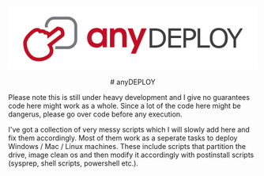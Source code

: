 <p align="center">
  <img src="https://raw.githubusercontent.com/anydeploy-com/anydeploy/testing/logo.png">
</p>

<p align="center"># anyDEPLOY</p>

Please note this is still under heavy development and I give no guarantees code here might work as a whole.
Since a lot of the code here might be dangerus, please go over code before any execution.

I've got a collection of very messy scripts which I will slowly add here and fix them accordingly. Most of them work as a seperate tasks to deploy Windows / Mac / Linux machines. These include scripts that partition the drive, image clean os and then modify it accordingly with postinstall scripts (sysprep, shell scripts, powershell etc.).
